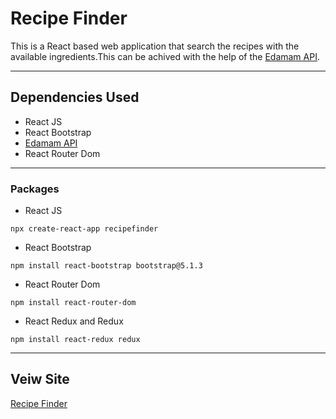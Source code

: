 # Recipe Finder

This is a React based web application that search the recipes with the available ingredients.This can be achived with the help of the [Edamam API](https://www.edamam.com/).

---

## Dependencies Used

- React JS
- React Bootstrap
- [Edamam API](https://www.edamam.com/)
- React Router Dom

---

### Packages

- React JS

`npx create-react-app recipefinder`

- React Bootstrap

`npm install react-bootstrap bootstrap@5.1.3`

- React Router Dom

`npm install react-router-dom`

- React Redux and Redux

`npm install react-redux redux`

---

## Veiw Site

[Recipe Finder](https://recipefinder-sjana7797.netlify.app/)
